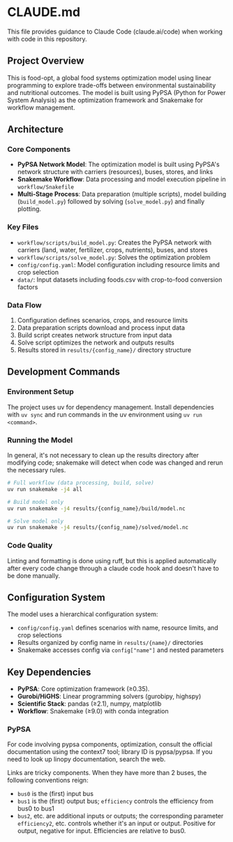 <!--
SPDX-FileCopyrightText: 2025 Koen van Greevenbroek

SPDX-License-Identifier: CC-BY-4.0
-->

# CLAUDE.md

This file provides guidance to Claude Code (claude.ai/code) when working with code in this repository.

## Project Overview

This is food-opt, a global food systems optimization model using linear programming to explore trade-offs between environmental sustainability and nutritional outcomes. The model is built using PyPSA (Python for Power System Analysis) as the optimization framework and Snakemake for workflow management.

## Architecture

### Core Components
- **PyPSA Network Model**: The optimization model is built using PyPSA's network structure with carriers (resources), buses, stores, and links
- **Snakemake Workflow**: Data processing and model execution pipeline in `workflow/Snakefile`
- **Multi-Stage Process**: Data preparation (multiple scripts), model building (`build_model.py`) followed by solving (`solve_model.py`) and finally plotting.

### Key Files
- `workflow/scripts/build_model.py`: Creates the PyPSA network with carriers (land, water, fertilizer, crops, nutrients), buses, and stores
- `workflow/scripts/solve_model.py`: Solves the optimization problem
- `config/config.yaml`: Model configuration including resource limits and crop selection
- `data/`: Input datasets including foods.csv with crop-to-food conversion factors

### Data Flow
1. Configuration defines scenarios, crops, and resource limits
2. Data preparation scripts download and process input data
3. Build script creates network structure from input data
4. Solve script optimizes the network and outputs results
5. Results stored in `results/{config_name}/` directory structure

## Development Commands

### Environment Setup
The project uses uv for dependency management. Install dependencies with `uv sync` and run commands in the uv environment using `uv run <command>`.

### Running the Model
In general, it's not necessary to clean up the results directory after modifying code; snakemake will detect when code was changed and rerun the necessary rules.
```bash
# Full workflow (data processing, build, solve)
uv run snakemake -j4 all

# Build model only
uv run snakemake -j4 results/{config_name}/build/model.nc

# Solve model only
uv run snakemake -j4 results/{config_name}/solved/model.nc
```

### Code Quality
Linting and formatting is done using ruff, but this is applied automatically after every code change through a claude code hook and doesn't have to be done manually.

## Configuration System

The model uses a hierarchical configuration system:
- `config/config.yaml` defines scenarios with name, resource limits, and crop selections
- Results organized by config name in `results/{name}/` directories
- Snakemake accesses config via `config["name"]` and nested parameters

## Key Dependencies

- **PyPSA**: Core optimization framework (≥0.35).
- **Gurobi/HiGHS**: Linear programming solvers (gurobipy, highspy)
- **Scientific Stack**: pandas (≥2.1), numpy, matplotlib
- **Workflow**: Snakemake (≥9.0) with conda integration

### PyPSA

For code involving pypsa components, optimization, consult the official documentation using the context7 tool; library ID is pypsa/pypsa.
If you need to look up linopy documentation, search the web.

Links are tricky components. When they have more than 2 buses, the following conventions reign:
- `bus0` is the (first) input bus
- `bus1` is the (first) output bus; `efficiency` controls the efficiency from bus0 to bus1
- `bus2`, etc. are additional inputs or outputs; the corresponding parameter `efficiency2`, etc. controls whether it's an input or output. Positive for output, negative for input. Efficiencies are relative to bus0.
